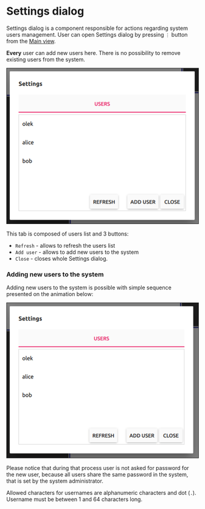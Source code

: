 # Settings dialog

Settings dialog is a component responsible for actions regarding system users management. User can open Settings dialog by pressing `⋮` button from the [Main view](../main_view/README.md).


__Every__ user can add new users here. There is no possibility to remove existing users from the system.

<p align="center">
  <img src="static/settings_dialog_users_tab.png" border=1>
</p>

This tab is composed of users list and 3 buttons:
- `Refresh` - allows to refresh the users list
- `Add user` - allows to add new users to the system
- `Close` - closes whole Settings dialog.

### Adding new users to the system

Adding new users to the system is possible with simple sequence presented on the animation below:

<p align="center">
  <img src="static/settings_dialog_adding_users.gif" border=1>
</p>

Please notice that during that process user is not asked for password for the new user, because all users share the same password in the system, that is set by the system administrator.

Allowed characters for usernames are alphanumeric characters and dot (`.`). Username must be between 1 and 64 characters long.
